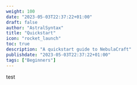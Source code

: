 ```yaml
---
weight: 100
date: "2023-05-03T22:37:22+01:00"
draft: false
author: "AstralSyntax"
title: "Quickstart"
icon: "rocket_launch"
toc: true
description: "A quickstart guide to NebulaCraft"
publishdate: "2023-05-03T22:37:22+01:00"
tags: ["Beginners"]
---
```


test
